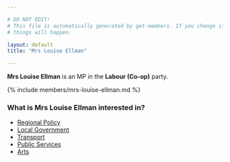 ```yaml
---

# DO NOT EDIT!
# This file is automatically generated by get-members. If you change it, bad
# things will happen.

layout: default
title: "Mrs Louise Ellman"

---
```


**Mrs Louise Ellman** is an MP in the **Labour (Co-op)** party.

{% include members/mrs-louise-ellman.md %}

### What is Mrs Louise Ellman interested in?


* [Regional Policy](/interests/regional-policy.html)
* [Local Government](/interests/local-government.html)
* [Transport](/interests/transport.html)
* [Public Services](/interests/public-services.html)
* [Arts](/interests/arts.html)
